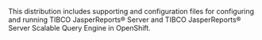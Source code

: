 This distribution includes supporting and configuration files for configuring and running TIBCO JasperReports® Server and TIBCO JasperReports® Server Scalable Query Engine in OpenShift.
